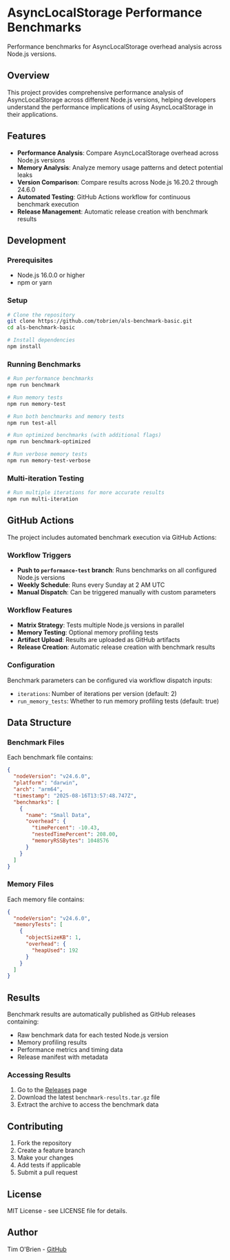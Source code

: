 # AsyncLocalStorage Performance Benchmarks

Performance benchmarks for AsyncLocalStorage overhead analysis across Node.js versions.

## Overview

This project provides comprehensive performance analysis of AsyncLocalStorage across different Node.js versions, helping developers understand the performance implications of using AsyncLocalStorage in their applications.

## Features

- **Performance Analysis**: Compare AsyncLocalStorage overhead across Node.js versions
- **Memory Analysis**: Analyze memory usage patterns and detect potential leaks
- **Version Comparison**: Compare results across Node.js 16.20.2 through 24.6.0
- **Automated Testing**: GitHub Actions workflow for continuous benchmark execution
- **Release Management**: Automatic release creation with benchmark results

## Development

### Prerequisites

- Node.js 16.0.0 or higher
- npm or yarn

### Setup

```bash
# Clone the repository
git clone https://github.com/tobrien/als-benchmark-basic.git
cd als-benchmark-basic

# Install dependencies
npm install
```

### Running Benchmarks

```bash
# Run performance benchmarks
npm run benchmark

# Run memory tests
npm run memory-test

# Run both benchmarks and memory tests
npm run test-all

# Run optimized benchmarks (with additional flags)
npm run benchmark-optimized

# Run verbose memory tests
npm run memory-test-verbose
```

### Multi-iteration Testing

```bash
# Run multiple iterations for more accurate results
npm run multi-iteration
```

## GitHub Actions

The project includes automated benchmark execution via GitHub Actions:

### Workflow Triggers

- **Push to `performance-test` branch**: Runs benchmarks on all configured Node.js versions
- **Weekly Schedule**: Runs every Sunday at 2 AM UTC
- **Manual Dispatch**: Can be triggered manually with custom parameters

### Workflow Features

- **Matrix Strategy**: Tests multiple Node.js versions in parallel
- **Memory Testing**: Optional memory profiling tests
- **Artifact Upload**: Results are uploaded as GitHub artifacts
- **Release Creation**: Automatic release creation with benchmark results

### Configuration

Benchmark parameters can be configured via workflow dispatch inputs:

- `iterations`: Number of iterations per version (default: 2)
- `run_memory_tests`: Whether to run memory profiling tests (default: true)

## Data Structure

### Benchmark Files

Each benchmark file contains:

```json
{
  "nodeVersion": "v24.6.0",
  "platform": "darwin",
  "arch": "arm64",
  "timestamp": "2025-08-16T13:57:48.747Z",
  "benchmarks": [
    {
      "name": "Small Data",
      "overhead": {
        "timePercent": -10.43,
        "nestedTimePercent": 208.00,
        "memoryRSSBytes": 1048576
      }
    }
  ]
}
```

### Memory Files

Each memory file contains:

```json
{
  "nodeVersion": "v24.6.0",
  "memoryTests": [
    {
      "objectSizeKB": 1,
      "overhead": {
        "heapUsed": 192
      }
    }
  ]
}
```

## Results

Benchmark results are automatically published as GitHub releases containing:

- Raw benchmark data for each tested Node.js version
- Memory profiling results
- Performance metrics and timing data
- Release manifest with metadata

### Accessing Results

1. Go to the [Releases](https://github.com/tobrien/als-benchmark-basic/releases) page
2. Download the latest `benchmark-results.tar.gz` file
3. Extract the archive to access the benchmark data

## Contributing

1. Fork the repository
2. Create a feature branch
3. Make your changes
4. Add tests if applicable
5. Submit a pull request

## License

MIT License - see LICENSE file for details.

## Author

Tim O'Brien - [GitHub](https://github.com/tobrien)